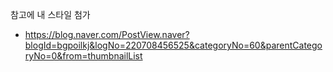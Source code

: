 참고에 내 스타일 첨가
- https://blog.naver.com/PostView.naver?blogId=bgpoilkj&logNo=220708456525&categoryNo=60&parentCategoryNo=0&from=thumbnailList
